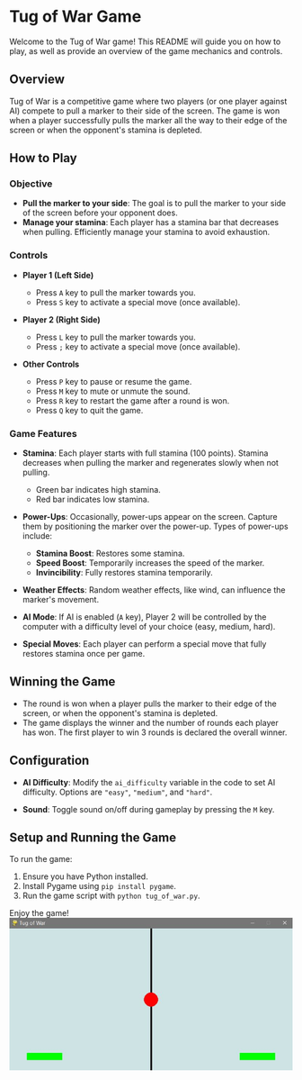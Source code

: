 # Tug of War Game

Welcome to the Tug of War game! This README will guide you on how to play, as well as provide an overview of the game mechanics and controls.

## Overview

Tug of War is a competitive game where two players (or one player against AI) compete to pull a marker to their side of the screen. The game is won when a player successfully pulls the marker all the way to their edge of the screen or when the opponent's stamina is depleted.

## How to Play

### Objective

- **Pull the marker to your side**: The goal is to pull the marker to your side of the screen before your opponent does.
- **Manage your stamina**: Each player has a stamina bar that decreases when pulling. Efficiently manage your stamina to avoid exhaustion.

### Controls

- **Player 1 (Left Side)**
  - Press `A` key to pull the marker towards you.
  - Press `S` key to activate a special move (once available).
- **Player 2 (Right Side)**
  - Press `L` key to pull the marker towards you.
  - Press `;` key to activate a special move (once available).
  
- **Other Controls**
  - Press `P` key to pause or resume the game.
  - Press `M` key to mute or unmute the sound.
  - Press `R` key to restart the game after a round is won.
  - Press `Q` key to quit the game.

### Game Features

- **Stamina**: Each player starts with full stamina (100 points). Stamina decreases when pulling the marker and regenerates slowly when not pulling.
  - Green bar indicates high stamina.
  - Red bar indicates low stamina.

- **Power-Ups**: Occasionally, power-ups appear on the screen. Capture them by positioning the marker over the power-up. Types of power-ups include:
  - **Stamina Boost**: Restores some stamina.
  - **Speed Boost**: Temporarily increases the speed of the marker.
  - **Invincibility**: Fully restores stamina temporarily.

- **Weather Effects**: Random weather effects, like wind, can influence the marker's movement.

- **AI Mode**: If AI is enabled (`A` key), Player 2 will be controlled by the computer with a difficulty level of your choice (easy, medium, hard).

- **Special Moves**: Each player can perform a special move that fully restores stamina once per game.

## Winning the Game

- The round is won when a player pulls the marker to their edge of the screen, or when the opponent's stamina is depleted.
- The game displays the winner and the number of rounds each player has won. The first player to win 3 rounds is declared the overall winner.

## Configuration

- **AI Difficulty**: Modify the `ai_difficulty` variable in the code to set AI difficulty. Options are `"easy"`, `"medium"`, and `"hard"`.

- **Sound**: Toggle sound on/off during gameplay by pressing the `M` key.

## Setup and Running the Game

To run the game:
1. Ensure you have Python installed.
2. Install Pygame using `pip install pygame`.
3. Run the game script with `python tug_of_war.py`.

Enjoy the game!
![](tug.JPG)
